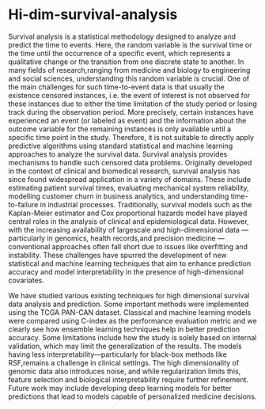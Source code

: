 # Hi-dim-survival-analysis
Survival analysis is a statistical methodology designed to analyze and predict the time to events. Here, the random variable is the survival time or the time until the occurrence of a specific event, which represents a qualitative change or the transition from one discrete state to another. In many fields of research,ranging from medicine and biology to engineering and social sciences, understanding this random variable is crucial. One of the main challenges for such time-to-event data is that usually the existence censored instances, i.e. the event of interest is not observed for these instances due to either the time limitation of the study period or losing track during the observation period. More precisely, certain instances have experienced an event (or labeled as event) and the information about the outcome variable for the remaining instances is only available until a specific time point in the study. Therefore, it is not suitable to directly apply predictive algorithms using standard statistical and machine learning approaches to analyze the survival data. Survival analysis provides mechanisms to handle such censored data problems. Originally developed in the context of clinical and biomedical research, survival analysis has since found widespread application in a variety of domains. These include estimating patient survival times, evaluating mechanical system reliability, modelling customer churn in business analytics, and understanding time-to-failure in industrial processes.
Traditionally, survival models such as the Kaplan-Meier estimator and Cox proportional hazards model have played central roles in the analysis of clinical and epidemiological data. However, with the increasing availability of largescale and high-dimensional data — particularly in genomics, health records,and precision medicine — conventional approaches often fall short due to issues like overfitting and instability. These challenges have spurred the development of new statistical and machine learning techniques that aim to enhance prediction accuracy and model interpretability in the presence of high-dimensional covariates.

We have studied various existing techniques for high dimensional survival data analysis and prediction. Some important methods were implemented using the TCGA PAN-CAN dataset. Classical and machine learning models were compared using C-index as the performance evaluation metric and we clearly see
how ensemble learning techniques help in better prediction accuracy. Some limitations include how the study is solely based on internal validation, which may limit the generalization of the results. The models having less interpretability—particularly for black-box methods like RSF,remains a challenge in clinical settings. The high dimensionality of genomic data also introduces noise, and while regularization limits this, feature selection and biological interpretability require further refinement.
Future work may include developing deep learning models for better predictions that lead to models capable of personalized medicine decisions.
